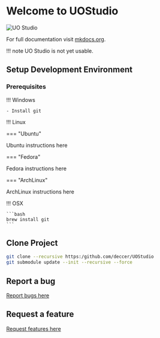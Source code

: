 # Welcome to UOStudio

![UO Studio](https://raw.githubusercontent.com/deccer/UOStudio/main/assets/client/splashscreen.png)

For full documentation visit [mkdocs.org](https://www.mkdocs.org).

!!! note
    UO Studio is not yet usable.

## Setup Development Environment

### Prerequisites

!!! Windows

    - Install git

!!! Linux

=== "Ubuntu"

Ubuntu instructions here


=== "Fedora"

Fedora instructions here


=== "ArchLinux"

ArchLinux instructions here


!!! OSX

    ```bash
    brew install git
    ```

## Clone Project

```bash
git clone --recursive https:/github.com/deccer/UOStudio
git submodule update --init --recursive --force
```

## Report a bug

[Report bugs here](https://github.com/deccer/NCentrED/issues/new?labels=untriaged&template=bug_report.md)

## Request a feature

[Request features here](https://github.com/deccer/UOStudio/issues/new?labels=feature-request&template=feature-request.md)
